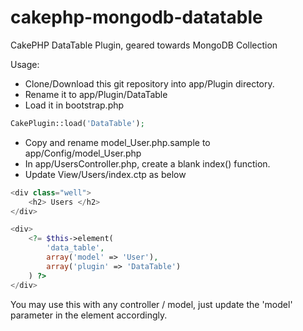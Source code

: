 cakephp-mongodb-datatable
=========================

CakePHP DataTable Plugin, geared towards MongoDB Collection

Usage:

* Clone/Download this git repository into app/Plugin directory.
* Rename it to app/Plugin/DataTable
* Load it in bootstrap.php 

```php
CakePlugin::load('DataTable');
```
* Copy and rename model_User.php.sample to app/Config/model_User.php
* In app/UsersController.php, create a blank index() function.
* Update View/Users/index.ctp as below

```php
<div class="well">
    <h2> Users </h2>
</div>

<div>
    <?= $this->element(
        'data_table',
        array('model' => 'User'),
        array('plugin' => 'DataTable')
    ) ?>
</div>
```

You may use this with any controller / model, just update the 'model' parameter in the element accordingly.


